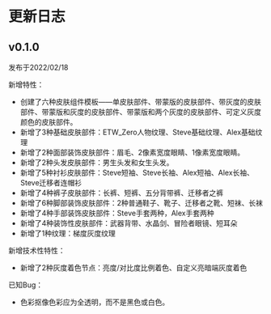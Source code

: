 # 更新日志

## v0.1.0

发布于2022/02/18

新增特性：

- 创建了六种皮肤组件模板——单皮肤部件、带蒙版的皮肤部件、带灰度的皮肤部件、带蒙版和灰度的皮肤部件、带蒙版和两个灰度的皮肤部件、可定义灰度颜色的皮肤部件。
- 新增了3种基础皮肤部件：ETW_Zero人物纹理、Steve基础纹理、Alex基础纹理
- 新增了2种面部装饰皮肤部件：眉毛、2像素宽度眼睛、1像素宽度眼睛。
- 新增了2种头发皮肤部件：男生头发和女生头发。
- 新增了5种衬衫皮肤部件：Steve短袖、Steve长袖、Alex短袖、Alex长袖、Steve迁移者连帽衫
- 新增了4种裤子皮肤部件：长裤、短裤、五分背带裤、迁移者之裤
- 新增了6种脚部装饰皮肤部件：2种普通鞋子、靴子、迁移者之靴、短袜、长袜
- 新增了4种手部装饰皮肤部件：Steve手套两种，Alex手套两种
- 新增了4种装饰性皮肤部件：武器背带、水晶剑、冒险者眼镜、短耳朵
- 新增了1种纹理：梯度灰度纹理

新增技术性特性：

- 新增了2种灰度着色节点：亮度/对比度比例着色、自定义亮暗端灰度着色

已知Bug：

- 色彩抠像色彩应为全透明，而不是黑色或白色。

